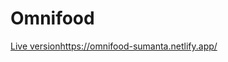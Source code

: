 # Omnifood
 [Live version](https://omnifood-sumanta.netlify.app/)https://omnifood-sumanta.netlify.app/
